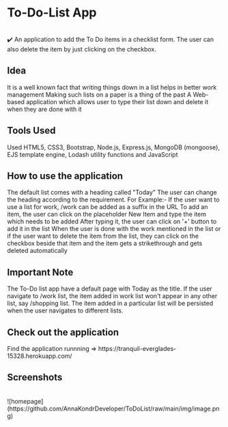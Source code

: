 <h1>To-Do-List App</h1> 
<br>
✔️ An application to add the To Do items in a checklist form. The user can also delete the item by just clicking on the checkbox.

<h2>Idea</h2>
It is a well known fact that writing things down in a list helps in better work management
Making such lists on a paper is a thing of the past
A Web-based application which allows user to type their list down and delete it when they are done with it
<h2>Tools Used</h2>
Used HTML5, CSS3, Bootstrap, Node.js, Express.js, MongoDB (mongoose), EJS template engine, Lodash utility functions and JavaScript

<h2>How to use the application</h2>
The default list comes with a heading called "Today"
The user can change the heading according to the requirement. For Example:- If the user want to use a list for work, /work can be added as a suffix in the URL
To add an item, the user can click on the placeholder New Item and type the item which needs to be added
After typing it, the user can click on '+' button to add it in the list
When the user is done with the work mentioned in the list or if the user want to delete the item from the list, they can click on the checkbox beside that item and the item gets a strikethrough and gets deleted automatically
<h2>Important Note</h2>
The To-Do list app have a default page with Today as the title. If the user navigate to /work list, the item added in work list won't appear in any other list, say /shopping list.
The item added in a particular list will be persisted when the user navigates to different lists.
<h2> Check out the application</h2>
Find the application runnning => https://tranquil-everglades-15328.herokuapp.com/
<h2>Screenshots</h2>
<br>
![homepage]
(https://github.com/AnnaKondrDeveloper/ToDoList/raw/main/img/image.png)



